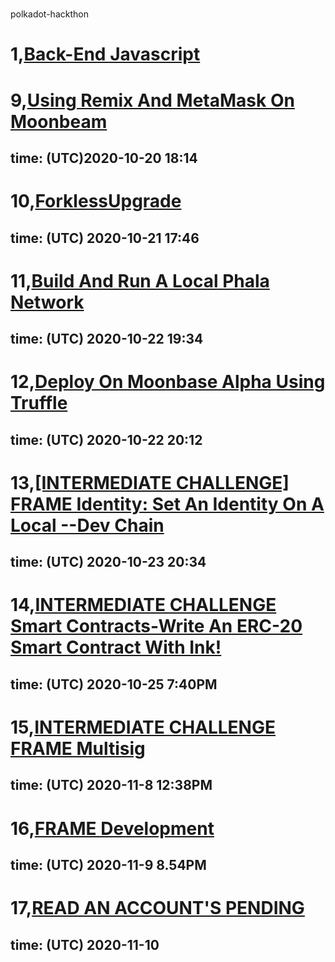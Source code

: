 #

polkadot-hackthon 

# 1,[Back-End Javascript](https://github.com/harodggg/polkadot-hackthon/blob/main/backend-js/backend.js)

# 9,[Using Remix And MetaMask On Moonbeam](https://github.com/harodggg/polkadot-hackthon/blob/main/remix-metamask-moonbeam/README.md)
## time: (UTC)2020-10-20 18:14

# 10,[ForklessUpgrade](https://github.com/harodggg/polkadot-hackthon/blob/main/ForklessUpgrade/forklessupgrade.png)
## time: (UTC) 2020-10-21 17:46

# 11,[Build And Run A Local Phala Network](https://github.com/harodggg/polkadot-hackthon/tree/main/run_local_Node_phala/README.md)
## time: (UTC) 2020-10-22 19:34

# 12,[Deploy On Moonbase Alpha Using Truffle](https://github.com/harodggg/polkadot-hackthon/blob/main/deploy-erc20-moonbeam/READED.md)
## time: (UTC) 2020-10-22 20:12

# 13,[[INTERMEDIATE CHALLENGE] FRAME Identity: Set An Identity On A Local --Dev Chain](https://github.com/harodggg/polkadot-hackthon/blob/main/idenity/README.md)
## time: (UTC) 2020-10-23  20:34

# 14,[INTERMEDIATE CHALLENGE Smart Contracts-Write An ERC-20 Smart Contract With Ink!](https://github.com/harodggg/polkadot-hackthon/tree/main/write_an_erc_20_smart_contract)
## time: (UTC) 2020-10-25 7:40PM

# 15,[INTERMEDIATE CHALLENGE FRAME Multisig](https://github.com/harodggg/polkadot-hackthon/tree/main/FRAME_Multisig)
## time: (UTC) 2020-11-8 12:38PM
# 16,[FRAME Development](https://github.com/harodggg/polkadot-hackthon/tree/main/FRAME-dev)
## time: (UTC) 2020-11-9 8.54PM
# 17,[READ AN ACCOUNT'S PENDING](https://github.com/harodggg/polkadot-hackthon/tree/main/readACPP) 
## time: (UTC) 2020-11-10 

